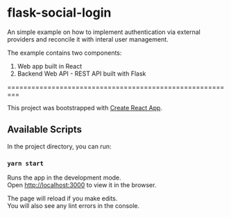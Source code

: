 # flask-social-login

An simple example on how to implement authentication via external providers and reconcile it with interal user management.

The example contains two components:

1. Web app built in React
2. Backend Web API - REST API built with Flask

=========================================================

This project was bootstrapped with [Create React App](https://github.com/facebook/create-react-app).

## Available Scripts

In the project directory, you can run:

### `yarn start`

Runs the app in the development mode.<br />
Open [http://localhost:3000](http://localhost:3000) to view it in the browser.

The page will reload if you make edits.<br />
You will also see any lint errors in the console.
